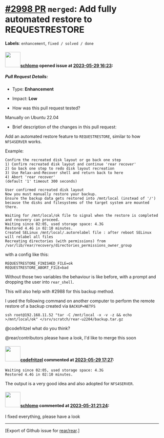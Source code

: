 [\#2998 PR](https://github.com/rear/rear/pull/2998) `merged`: Add fully automated restore to REQUESTRESTORE
===========================================================================================================

**Labels**: `enhancement`, `fixed / solved / done`

#### <img src="https://avatars.githubusercontent.com/u/101384?v=4" width="50">[schlomo](https://github.com/schlomo) opened issue at [2023-05-29 16:23](https://github.com/rear/rear/pull/2998):

##### Pull Request Details:

-   Type: **Enhancement**

-   Impact: **Low**

-   How was this pull request tested?

Manually on Ubuntu 22.04

-   Brief description of the changes in this pull request:

Add an automated restore feature to `REQUESTRESTORE`, similar to how
`NFS4SERVER` works.

Example:

    Confirm the recreated disk layout or go back one step
    1) Confirm recreated disk layout and continue 'rear recover'
    2) Go back one step to redo disk layout recreation
    3) Use Relax-and-Recover shell and return back to here
    4) Abort 'rear recover'
    (default '1' timeout 300 seconds)

    User confirmed recreated disk layout
    Now you must manually restore your backup.
    Ensure the backup data gets restored into /mnt/local (instead of '/')
    because the disks and filesystems of the target system are mounted there.

    Waiting for /mnt/local/ok file to signal when the restore is completed and recovery can proceed.
    Waiting since 02:05, used storage space: 4.3G
    Restored 4.4G in 02:10 minutes.
    Created SELinux /mnt/local/.autorelabel file : after reboot SELinux will relabel all files
    Recreating directories (with permissions) from /var/lib/rear/recovery/directories_permissions_owner_group

with a config like this:

    REQUESTRESTORE_FINISHED_FILE=ok
    REQUESTRESTORE_ABORT_FILE=bad

Without those two variables the behaviour is like before, with a prompt
and dropping the user into `rear_shell`.

This will also help with \#2988 for this backup method.

I used the following command on another computer to perform the remote
restore of a backup created via `BACKUP=NETFS`

    ssh root@192.168.11.52 "tar -C /mnt/local -x -v -z && echo >/mnt/local/ok" </srv/scratch/rear-u2204/backup.tar.gz

@codefritzel what do you think?

@rear/contributors please have a look, I'd like to merge this soon

#### <img src="https://avatars.githubusercontent.com/u/118316875?v=4" width="50">[codefritzel](https://github.com/codefritzel) commented at [2023-05-29 17:27](https://github.com/rear/rear/pull/2998#issuecomment-1567369591):

    Waiting since 02:05, used storage space: 4.3G
    Restored 4.4G in 02:10 minutes.

The output is a very good idea and also adopted for `NFS4SERVER`.

#### <img src="https://avatars.githubusercontent.com/u/101384?v=4" width="50">[schlomo](https://github.com/schlomo) commented at [2023-05-31 21:24](https://github.com/rear/rear/pull/2998#issuecomment-1570977686):

I fixed everything, please have a look

------------------------------------------------------------------------

\[Export of Github issue for
[rear/rear](https://github.com/rear/rear).\]
